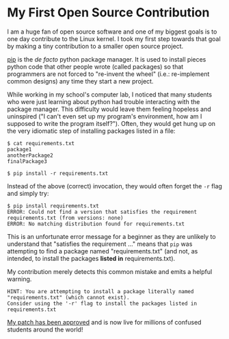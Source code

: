 
# My First Open Source Contribution

I am a huge fan of open source software and one of my biggest goals is to one day contribute to the Linux kernel. I took my first step towards that goal by making a tiny contribution to a smaller open source project.

[pip](https://pypi.org/project/pip/) is the *de facto* python package manager. It is used to install pieces python code that other people wrote (called packages) so that programmers are not forced to "re-invent the wheel" (i.e.: re-implement common designs) any time they start a new project.

While working in my school's computer lab, I noticed that many students who were just learning about python had trouble interacting with the package manager. This difficulty would leave them feeling hopeless and uninspired ("I can't even set up my program's environment, how am I supposed to write the program itself?"). Often, they would get hung up on the very idiomatic step of installing packages listed in a file:

```
$ cat requirements.txt
package1
anotherPackage2
finalPackage3

$ pip install -r requirements.txt
```

Instead of the above (correct) invocation, they would often forget the `-r` flag and simply try:

```
$ pip install requirements.txt
ERROR: Could not find a version that satisfies the requirement requirements.txt (from versions: none)
ERROR: No matching distribution found for requirements.txt
```

This is an unfortunate error message for a beginner as they are unlikely to understand that "satisfies the requirement ..." means that `pip` was attempting to find a package named "requirements.txt" (and not, as intended, to install the packages **listed in** requirements.txt).

My contribution merely detects this common mistake and emits a helpful warning.

```
HINT: You are attempting to install a package literally named
"requirements.txt" (which cannot exist).
Consider using the '-r' flag to install the packages listed in requirements.txt
```

[My patch has been approved](https://github.com/pypa/pip/pull/9915) and is now live for millions of confused students around the world!